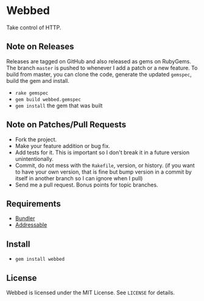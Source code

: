 Webbed
======
Take control of HTTP.

Note on Releases
----------------
Releases are tagged on GitHub and also released as gems on RubyGems. The branch `master` is pushed to whenever I add a patch or a new feature. To build from master, you can clone the code, generate the updated `gemspec`, build the gem and install.

 * `rake gemspec`
 * `gem build webbed.gemspec`
 * `gem install` the gem that was built

Note on Patches/Pull Requests
-----------------------------
 * Fork the project.
 * Make your feature addition or bug fix.
 * Add tests for it. This is important so I don't break it in a future version unintentionally.
 * Commit, do not mess with the `Rakefile`, version, or history. (if you want to have your own version, that is fine but bump version in a commit by itself in another branch so I can ignore when I pull)
 * Send me a pull request. Bonus points for topic branches.

Requirements
------------
 * [Bundler](http://github.com/carlhuda/bundler)
 * [Addressable](http://github.com/sporkmonger/addressable)

Install
-------
* `gem install webbed`

License
-------
Webbed is licensed under the MIT License. See `LICENSE` for details.